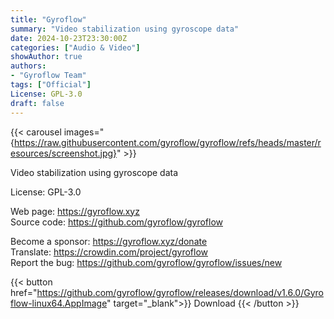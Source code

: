 ```yaml
---
title: "Gyroflow"
summary: "Video stabilization using gyroscope data"
date: 2024-10-23T23:30:00Z
categories: ["Audio & Video"]
showAuthor: true
authors:
- "Gyroflow Team"
tags: ["Official"]
License: GPL-3.0
draft: false
---
```


{{< carousel images="{https://raw.githubusercontent.com/gyroflow/gyroflow/refs/heads/master/resources/screenshot.jpg}" >}}

Video stabilization using gyroscope data

License: GPL-3.0

Web page: <https://gyroflow.xyz>  
Source code: <https://github.com/gyroflow/gyroflow>

Become a sponsor: <https://gyroflow.xyz/donate>  
Translate: <https://crowdin.com/project/gyroflow>  
Report the bug: <https://github.com/gyroflow/gyroflow/issues/new>  

{{< button href="https://github.com/gyroflow/gyroflow/releases/download/v1.6.0/Gyroflow-linux64.AppImage" target="_blank">}}
Download
{{< /button >}}